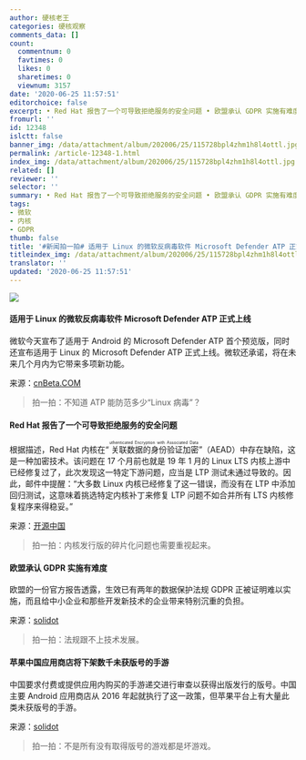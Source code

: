 ```yaml
---
author: 硬核老王
categories: 硬核观察
comments_data: []
count:
  commentnum: 0
  favtimes: 0
  likes: 0
  sharetimes: 0
  viewnum: 3157
date: '2020-06-25 11:57:51'
editorchoice: false
excerpt: • Red Hat 报告了一个可导致拒绝服务的安全问题 • 欧盟承认 GDPR 实施有难度 • 苹果中国应用商店将下架数千未获版号的手游
fromurl: ''
id: 12348
islctt: false
banner_img: /data/attachment/album/202006/25/115728bpl4zhm1h8l4ottl.jpg
permalink: /article-12348-1.html
index_img: /data/attachment/album/202006/25/115728bpl4zhm1h8l4ottl.jpg
related: []
reviewer: ''
selector: ''
summary: • Red Hat 报告了一个可导致拒绝服务的安全问题 • 欧盟承认 GDPR 实施有难度 • 苹果中国应用商店将下架数千未获版号的手游
tags:
- 微软
- 内核
- GDPR
thumb: false
title: '#新闻拍一拍# 适用于 Linux 的微软反病毒软件 Microsoft Defender ATP 正式上线'
titleindex_img: /data/attachment/album/202006/25/115728bpl4zhm1h8l4ottl.jpg
translator: ''
updated: '2020-06-25 11:57:51'
---
```


![](/data/attachment/album/202006/25/115728bpl4zhm1h8l4ottl.jpg)


#### 适用于 Linux 的微软反病毒软件 Microsoft Defender ATP 正式上线


微软今天宣布了适用于 Android 的 Microsoft Defender ATP 首个预览版，同时还宣布适用于 Linux 的 Microsoft Defender ATP 正式上线。微软还承诺，将在未来几个月内为它带来多项新功能。


来源：[cnBeta.COM](https://www.cnbeta.com/articles/tech/995003.htm)



> 
> 拍一拍：不知道 ATP 能防范多少“Linux 病毒”？
> 
> 
> 


#### Red Hat 报告了一个可导致拒绝服务的安全问题


根据描述，Red Hat 内核在“<ruby> 关联数据的身份验证加密 <rt>  uthenticated Encryption with Associated Data </rt></ruby>”（AEAD）中存在缺陷，这是一种加密技术。该问题在 17 个月前也就是 19 年 1 月的 Linux LTS 内核上游中已经修复过了，此次发现这一特定下游问题，应当是 LTP 测试未通过导致的。因此，邮件中提醒：“大多数 Linux 内核已经修复了这一错误，而没有在 LTP 中添加回归测试，这意味着挑选特定内核补丁来修复 LTP 问题不如合并所有 LTS 内核修复程序来得稳妥。”


来源：[开源中国](https://www.oschina.net/news/116692/redhat-reported-a-security-issue)



> 
> 拍一拍：内核发行版的碎片化问题也需要重视起来。
> 
> 
> 


#### 欧盟承认 GDPR 实施有难度


欧盟的一份官方报告透露，生效已有两年的数据保护法规 GDPR 正被证明难以实施，而且给中小企业和那些开发新技术的企业带来特别沉重的负担。


来源：[solidot](https://www.solidot.org/story?sid=64755)



> 
> 拍一拍：法规跟不上技术发展。
> 
> 
> 


#### 苹果中国应用商店将下架数千未获版号的手游


中国要求付费或提供应用内购买的手游递交进行审查以获得出版发行的版号。中国主要 Android 应用商店从 2016 年起就执行了这一政策，但苹果平台上有大量此类未获版号的手游。


来源：[solidot](https://www.solidot.org/story?sid=64762)



> 
> 拍一拍：不是所有没有取得版号的游戏都是坏游戏。
> 
> 
>